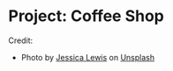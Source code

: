 # Project: Coffee Shop

Credit:

- Photo by [Jessica Lewis](https://unsplash.com/pt-br/@jessicalewiscreative?utm_source=unsplash&utm_medium=referral&utm_content=creditCopyText) on [Unsplash](https://unsplash.com/photos/BZw2fWK-9lo?utm_source=unsplash&utm_medium=referral&utm_content=creditCopyText)
